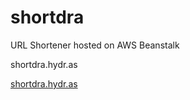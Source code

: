 # shortdra
URL Shortener hosted on AWS Beanstalk

shortdra.hydr.as

[shortdra.hydr.as](shortdra.hydr.as)

